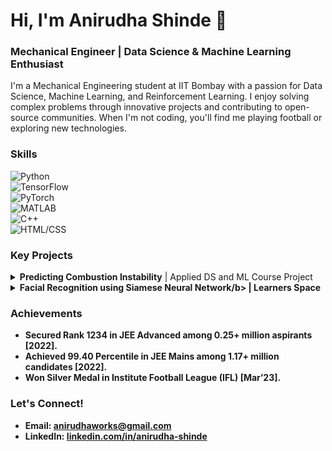 # Hi, I'm Anirudha Shinde 👋
### Mechanical Engineer | Data Science & Machine Learning Enthusiast

I'm a Mechanical Engineering student at IIT Bombay with a passion for Data Science, Machine Learning, and Reinforcement Learning. I enjoy solving complex problems through innovative projects and contributing to open-source communities. When I'm not coding, you'll find me playing football or exploring new technologies.

### Skills
![Python](https://img.shields.io/badge/-Python-blue?style=flat-square&logo=python)  
![TensorFlow](https://img.shields.io/badge/-TensorFlow-orange?style=flat-square&logo=tensorflow)  
![PyTorch](https://img.shields.io/badge/-PyTorch-red?style=flat-square&logo=pytorch)  
![MATLAB](https://img.shields.io/badge/-MATLAB-yellow?style=flat-square&logo=matlab)  
![C++](https://img.shields.io/badge/-C++-blueviolet?style=flat-square&logo=cplusplus)  
![HTML/CSS](https://img.shields.io/badge/-HTML%2FCSS-lightgrey?style=flat-square&logo=html5)  

### Key Projects

<details>
<summary><b>Predicting Combustion Instability</b> | Applied DS and ML Course Project</summary>
- Developed a Bayesian Neural Network Ensemble using TensorFlow and Keras to predict thermoacoustic instabilities with an RMSE score of 0.028.
- Applied PCA and statistical tests for dimensionality reduction and feature extraction.
- Accurately predicted Equivalence Ratio, Decay Timescale, and Burner Power with robust uncertainty estimates.
- [GitHub Repo](https://github.com/Galacterzz/Bayesian-NN-ME228.git)
</details>

<details>
<summary><b>Facial Recognition using Siamese Neural Network/b> | Learners Space</summary>
- Explored reinforcement learning concepts like Q-Learning, Deep Q Networks, and CNNs.
- Implemented algorithms on environments like Frozen Lake and CartPole.
- [GitHub Repo](https://github.com/Galacterzz/LS-ML-22b2181-2024-/tree/268c0b5723744880390fce60299d161f24b53e34/Week%204)
</details>

### Achievements
- Secured **Rank 1234** in JEE Advanced among 0.25+ million aspirants [2022].
- Achieved **99.40 Percentile** in JEE Mains among 1.17+ million candidates [2022].
- Won **Silver Medal** in Institute Football League (IFL) [Mar’23].

### Let's Connect!
- Email: anirudhaworks@gmail.com
- LinkedIn: [linkedin.com/in/anirudha-shinde](https://www.linkedin.com/in/anirudha-shinde-513b46204/)
<!-- Portfolio: [anirudha.dev](https://anirudha.dev) -->














<!--
**Galacterzz/Galacterzz** is a ✨ _special_ ✨ repository because its `README.md` (this file) appears on your GitHub profile.

Here are some ideas to get you started:

- 🔭 I’m currently working on ...
- 🌱 I’m currently learning ...
- 👯 I’m looking to collaborate on ...
- 🤔 I’m looking for help with ...
- 💬 Ask me about ...
- 📫 How to reach me: ...
- 😄 Pronouns: ...
- ⚡ Fun fact: ...
-->

